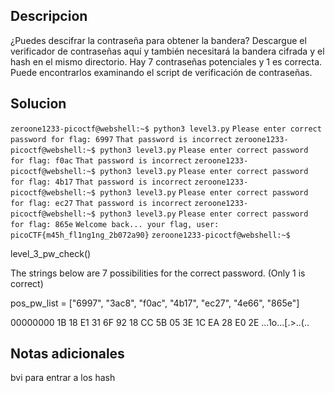 ## Descripcion 

¿Puedes descifrar la contraseña para obtener la bandera? Descargue el verificador de contraseñas aquí y también necesitará la bandera cifrada y el hash en el mismo directorio. Hay 7 contraseñas potenciales y 1 es correcta. Puede encontrarlos examinando el script de verificación de contraseñas.
## Solucion

`zeroone1233-picoctf@webshell:~$ python3 level3.py`
`Please enter correct password for flag: 6997`
`That password is incorrect`
`zeroone1233-picoctf@webshell:~$ python3 level3.py`
`Please enter correct password for flag: f0ac`
`That password is incorrect`
`zeroone1233-picoctf@webshell:~$ python3 level3.py`
`Please enter correct password for flag: 4b17`
`That password is incorrect`
`zeroone1233-picoctf@webshell:~$ python3 level3.py`
`Please enter correct password for flag: ec27`
`That password is incorrect`
`zeroone1233-picoctf@webshell:~$ python3 level3.py`
`Please enter correct password for flag: 865e`
`Welcome back... your flag, user:`
`picoCTF{m45h_fl1ng1ng_2b072a90}`
`zeroone1233-picoctf@webshell:~$` 



level_3_pw_check()

The strings below are 7 possibilities for the correct password. (Only 1 is correct)
 
pos_pw_list = ["6997", "3ac8", "f0ac", "4b17", "ec27", "4e66", "865e"]


00000000  1B 18 E1 31 6F 92 18 CC 5B 05 3E 1C EA 28 E0 2E           ...1o...[.>..(..

## Notas adicionales

bvi para entrar a los hash
